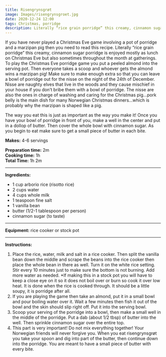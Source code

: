 ```yaml
---
title: Risengrynsgrøt
image: Images/risengrynsgroet.jpg
date: 2020-12-24 12:00
tags: Christmas, porridge
description: Literally “rice grain porridge” this creamy, cinnamon sugar porridge is enjoyed mostly as lunch on Christmas Eve but also sometimes throughout the month at gatherings.
---
```

If you have never played a Christmas Eve game involving a pot of porridge and a marzipan pig then you need to read this recipe. Literally “rice grain porridge” this creamy, cinnamon sugar porridge is enjoyed mostly as lunch on Christmas Eve but also sometimes throughout the month at gatherings. To play the Christmas Eve porridge game you put a peeled almond into the serving pot. Then everyone takes a scoop and whoever gets the almond wins a marzipan pig! Make sure to make enough extra so that you can leave a bowl of porridge out for the nisse on the night of the 24th of December. Nisse are naughty elves that live in the woods and they cause mischief in your house if you don’t bribe them with a bowl of porridge. The nisse are also the ones in charge of washing and caring for the Christmas pig…pork belly is the main dish for many Norwegian Christmas dinners…which is probably why the marzipan is shaped like a pig.

The way you eat this is just as important as the way you make it! Once you have your bowl of porridge in front of you, make a well in the center and put in a dollop of butter. Then cover the whole bowl with cinnamon sugar. As you begin to eat make sure to get a small piece of butter in each bite.

**Makes:** 4-6 servings

**Preparation time:** 2m  
**Cooking time:** 1h  
**Total Time:** 1h 2m

---

**Ingredients:**

- 1 cup arborio rice (risotto rice)
- 2 cups water
- 4 cups whole milk
- 1 teaspoon fine salt
- 1 vanilla bean
- butter (1/2-1 tablespoon per person)
- cinnamon sugar (to taste)

---

**Equipment:** rice cooker or stock pot

---

**Instructions:**

1. Place the rice, water, milk and salt in a rice cooker. Then split the vanilla bean down the middle and scrape the beans into the rice cooker then place the whole bean in there as well. Turn it on the white rice setting. Stir every 10 minutes just to make sure the bottom is not burning. Add more water as needed. *If making this in a stock pot you will have to keep a close eye on it so it does not boil over or burn so cook it over low heat. It is done when the rice is cooked through. It should be a little soupy, it is porridge after all. 
1. If you are playing the game then take an almond, put it in a small bowl and pour boiling water over it. Wait a few minutes then fish it out of the bowl and the skin should slip right off. Put it into the serving bowl.
1. Scoop your serving of the porridge into a bowl, then make a small well in the middle of the porridge. Put a dab (about 1/2 tbsp) of butter into the well. Then sprinkle cinnamon sugar over the entire top. 
1. This part is very important! Do not mix everything together! Your Norwegian friends will never forgive you. When you eat risengrynsgrøt you take your spoon and dig into part of the butter, then continue down into the porridge. You are meant to have a small piece of butter with every bite. 
